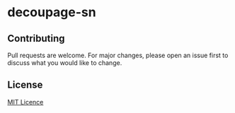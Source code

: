 # decoupage-sn

## Contributing

Pull requests are welcome. For major changes, please open an issue first to discuss what you would like to change.

## License

[MIT Licence](https://github.com/emaribeyodn/amazon-clone/blob/main/LICENSE)
